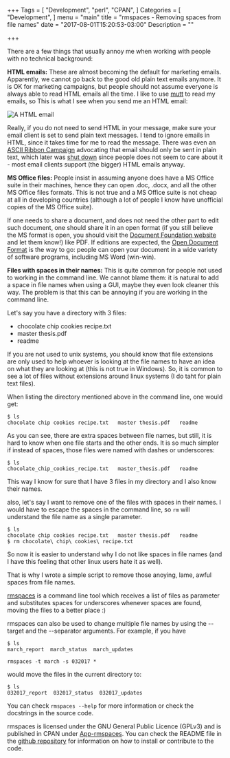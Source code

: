+++
Tags = [
  "Development",
  "perl",
  "CPAN",
]
Categories = [
  "Development",
]
menu = "main"
title = "rmspaces - Removing spaces from file names"
date = "2017-08-01T15:20:53-03:00"
Description = ""

+++

There are a few things that usually annoy me when working with people with no
technical background:

**HTML emails:** These are almost becoming the default for marketing emails.
Apparently, we cannot go back to the good old plain text emails anymore. It is
OK for marketing campaigns, but people should not assume everyone is always
able to read HTML emails all the time. I like to use [mutt](www.mutt.org) to
read my emails, so This is what I see when you send me an HTML email:

![A HTML email](https://athoscr.me/images/html_email.png)

Really, if you do not need to send HTML in your message, make sure your email
client is set to send plain text messages. I tend to ignore emails in HTML,
since it takes time for me to read the message. There was even an [ASCII Ribbon
Campaign](https://web.archive.org/web/20111101072615/http://www.asciiribbon.org/)
advocating that email should only be sent in plain text, which later was [shut
down](https://web.archive.org/web/20130725042359/http://www.asciiribbon.org/)
since people does not seem to care about it - most email clients support (the
bigger) HTML emails anyway.

**MS Office files:** People insist in assuming anyone does have a MS Office
suite in their machines, hence they can open .doc, .docx, and all the other MS
Office files formats. This is not true and a MS Office suite is not cheap at
all in developing countries (although a lot of people I know have unofficial
copies of the MS Office suite).

If one needs to share a document, and does not need the other part to edit such
document, one should share it in an open format (if you still believe the MS
format is open, you should visit the [Document Foundation
website](https://www.documentfoundation.org/) and let them know!) like PDF. If
editions are expected, the [Open Document
Format](https://en.wikipedia.org/wiki/OpenDocument) is the way to go: people
can open your document in a wide variety of software programs, including MS
Word (win-win).

**Files with spaces in their names:** This is quite common for people not used
to working in the command line. We cannot blame them: it is natural to add a
space in file names when using a GUI, maybe they even look cleaner this way.
The problem is that this can be annoying if you are working in the command
line.

Let's say you have a directory with 3 files:

* chocolate chip cookies recipe.txt
* master thesis.pdf
* readme

If you are not used to unix systems, you should know that file extensions are
only used to help whoever is looking at the file names to have an idea on what
they are looking at (this is not true in Windows). So, it is common to see a
lot of files without extensions around linux systems (I do taht for plain text
files).

When listing the directory mentioned above in the command line, one would get:

```
$ ls
chocolate chip cookies recipe.txt   master thesis.pdf   readme
```

As you can see, there are extra spaces between file names, but still, it is
hard to know when one file starts and the other ends. It is so much simpler if
instead of spaces, those files were named with dashes or underscores:

```
$ ls
chocolate_chip_cookies_recipe.txt   master_thesis.pdf   readme
```

This way I know for sure that I have 3 files in my directory and I also know
their names.

also, let's say I want to remove one of the files with spaces in their names. I
would have to escape the spaces in the command line, so `rm` will understand
the file name as a single parameter.

```
$ ls
chocolate chip cookies recipe.txt   master thesis.pdf   readme
$ rm chocolate\ chip\ cookies\ recipe.txt
```

So now it is easier to understand why I do not like spaces in file names (and I
have this feeling that other linux users hate it as well).

That is why I wrote a simple script to remove those anoying, lame, awful spaces
from file names.

[rmspaces](https://github.com/athos-ribeiro/rmspaces) is a command line tool
which receives a list of files as parameter and substitutes spaces for
underscores whenever spaces are found, moving the files to a better place :)

rmspaces can also be used to change multiple file names by using the --target
and the --separator arguments. For example, if you have

```
$ ls
march_report  march_status  march_updates
```

`rmspaces -t march -s 032017 *`

would move the files in the current directory to:

```
$ ls
032017_report  032017_status  032017_updates
```

You can check `rmspaces --help` for more information or check the docstrings in
the source code.

rmspaces is licensed under the GNU General Public Licence (GPLv3) and is
published in CPAN under
[App-rmspaces](http://search.cpan.org/~athos/App-rmspaces/). You can check the
README file in the [github
repository](https://github.com/athos-ribeiro/rmspaces) for information on how
to install or contribute to the code.
